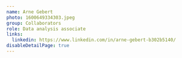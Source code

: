 ```yaml
---
name: Arne Gebert
photo: 1600649334303.jpeg
group: Collaborators
role: Data analysis associate
links:
  linkedin: https://www.linkedin.com/in/arne-gebert-b302b5140/
disableDetailPage: true
---
```

